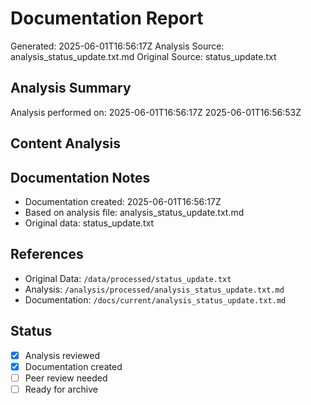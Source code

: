 # Documentation Report
Generated: 2025-06-01T16:56:17Z
Analysis Source: analysis_status_update.txt.md
Original Source: status_update.txt

## Analysis Summary
Analysis performed on: 2025-06-01T16:56:17Z 2025-06-01T16:56:53Z

## Content Analysis

## Documentation Notes
- Documentation created: 2025-06-01T16:56:17Z
- Based on analysis file: analysis_status_update.txt.md
- Original data: status_update.txt

## References
- Original Data: `/data/processed/status_update.txt`
- Analysis: `/analysis/processed/analysis_status_update.txt.md`
- Documentation: `/docs/current/analysis_status_update.txt.md`

## Status
- [x] Analysis reviewed
- [x] Documentation created
- [ ] Peer review needed
- [ ] Ready for archive
